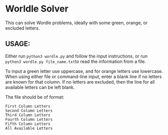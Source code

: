 # Worldle Solver
This can solve Wordle problems, ideally with some green, orange, or excluded
letters.

## USAGE:
Either run `python3 wordle.py` and follow the input instructions, or run `python3 wordle.py file_name.txt`to read the information from a file.

To input a green letter use uppercase, and for orange letters use lowercase. When using either file or command-line input, enter a blank line if no letters are known for that column. If no letters are excluded, then the line for all available letters can be left blank.

The file should be of format:

    First Column Letters
    Second Column Letters
    Third Column Letters
    Fourth Column Letters
    Fifth Column Letters
    All Available Letters 
